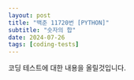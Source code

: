 ```yaml
---
layout: post
title: "백준 11720번 [PYTHON]"
subtitle: "숫자의 합"
date: 2024-07-26
tags: [coding-tests]
---
```


코딩 테스트에 대한 내용을 올릴것입니다.
